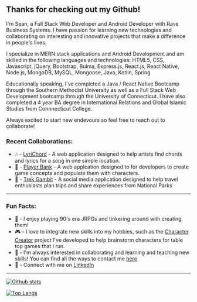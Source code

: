 	
## Thanks for checking out my Github!
I'm Sean, a Full Stack Web Developer and Android Developer with Rave Business Systems.  I have passion for learning new technologies and collaborating on interesting and innovative projects that make a difference in people's lives.

I specialize in MERN stack applications and Android Development and am skilled in the following languages and technologies:
HTML5, CSS, Javascript, jQuery, Bootstrap, Bulma, Express.js, React.js, React Native, Node.js, MongoDB, MySQL, Mongoose, Java, Kotlin, Spring

Educationally speaking, I've completed a Java / React Native Bootcamp through the Southern Methodist University as well as a Full Stack Web Development bootcamp through the University of Connecticut. I have also completed a 4 year BA degree in International Relations and Global Islamic Studies from Connnecticut College.

Always excited to start new endevours so feel free to reach out to collaborate!

### Recent Collaborations: 
- 🎶 - [LyriChord](https://seanmonaghan.github.io/LyriChord/) - A web application designed to help artists find chords and lyrics for a song in one simple location.
- 👾 - [Player Bank](https://agile-peak-22805.herokuapp.com/) - A web applcation designed to for developers to create game concepts and populate them with characters.
- 🥾 - [Trek Gambit](https://quiet-harbor-96544.herokuapp.com/) - A social media application designed to help travel enthusiasts plan trips and share experiences from National Parks
___

### Fun Facts: 
- 🗻 - I enjoy playing 90's era JRPGs and tinkering around with creating them!
- 🎮 - I love to integrate new skills into my hobbies, such as the [Character Creator](https://agile-peak-22805.herokuapp.com/) project I've developed to help brainstorm characters for table top games that I run.
- 🤝 - I'm always interested in collaborating and learning and teaching new skills! You can find all the ways to contact me [here](https://seanmonaghan.github.io/reactPortfolio/#/about)
- 🔗 - Connect with me on [LinkedIn](https://www.linkedin.com/in/sean-monaghan-8318666b/)
___
[![Github stats](https://github-readme-stats.vercel.app/api?username=seanmonaghan&hide_rank=true&hide=stars&hide_title=true&theme=nightowl&show_icons=true)](https://github.com/anuraghazra/github-readme-stats)

[![Top Langs](https://github-readme-stats.vercel.app/api/top-langs/?username=seanmonaghan&layout=compact&theme=nightowl)](https://github.com/anuraghazra/github-readme-stats)
